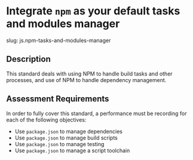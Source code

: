 
# Integrate `npm` as your default tasks and modules manager

slug: js.npm-tasks-and-modules-manager

## Description
This standard deals with using NPM to handle build tasks and other processes, and use of NPM to handle dependency management.

## Assessment Requirements
In order to fully cover this standard, a performance must be recording for each of the following objectives:


- Use `package.json` to manage dependencies
- Use `package.json` to manage build scripts
- Use `package.json` to manage testing
- Use `package.json` to manage a script toolchain
